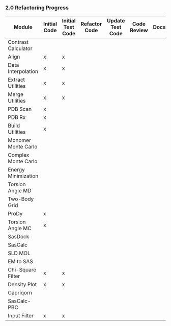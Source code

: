 
### 2.0 Refactoring Progress



| Module              | Initial Code | Initial Test Code | Refactor Code | Update Test Code | Code Review | Docs | Sassie-web Alpha | Sassie-web Beta | Sassie-web |
|---------------------|--------------|-------------------|---------------|------------------|-------------|------|------------------|-----------------|------------|
| Contrast Calculator |              |
| Align               |      x       |         x 
| Data Interpolation  |      x       |         x 
| Extract Utilities   |      x       |         x
| Merge Utilities     |      x       |         x
| PDB Scan            |      x       |   
| PDB Rx              |      x       |    
| Build Utilities     |      x       |   
| Monomer Monte Carlo |              |       
| Complex Monte Carlo |              |    
| Energy Minimization |              |    
| Torsion Angle MD    |              |     
| Two-Body Grid       |              |     
| ProDy               |      x       |   
| Torsion Angle MC    |      x       |        
| SasDock             |              |      
| SasCalc             |              |  
| SLD MOL             |              |   
| EM to SAS           |              |        
| Chi-Square Filter   |      x       |         x
| Density Plot        |      x       |         x
| Capriqorn           |              |      
| SasCalc-PBC         |              |  
| Input Filter        |      x       |         x 


